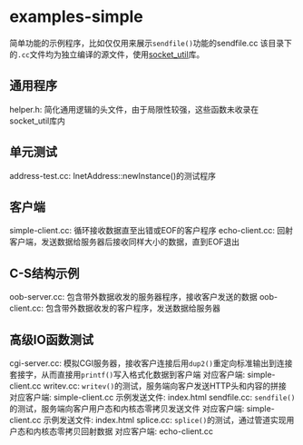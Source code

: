 # examples-simple
简单功能的示例程序，比如仅仅用来展示`sendfile()`功能的sendfile.cc
该目录下的`.cc`文件均为独立编译的源文件，使用[socket\_util](../socket_util)库。

## 通用程序
helper.h:
    简化通用逻辑的头文件，由于局限性较强，这些函数未收录在socket\_util库内

## 单元测试
address-test.cc:
    InetAddress::newInstance()的测试程序

## 客户端
simple-client.cc:
    循环接收数据直至出错或EOF的客户程序
echo-client.cc:
    回射客户端，发送数据给服务器后接收同样大小的数据，直到EOF退出

## C-S结构示例
oob-server.cc:
    包含带外数据收发的服务器程序，接收客户发送的数据
oob-client.cc:
    包含带外数据收发的客户程序，发送数据给服务器

## 高级IO函数测试
cgi-server.cc:
    模拟CGI服务器，接收客户连接后用`dup2()`重定向标准输出到连接套接字，从而直接用`printf()`写入格式化数据到客户端
    对应客户端: simple-client.cc
writev.cc:
    `writev()`的测试，服务端向客户发送HTTP头和内容的拼接
    对应客户端: simple-client.cc
    示例发送文件: index.html
sendfile.cc:
    `sendfile()`的测试，服务端向客户用户态和内核态零拷贝发送文件
    对应客户端: simple-client.cc
    示例发送文件: index.html
splice.cc:
    `splice()`的测试，通过管道实现用户态和内核态零拷贝回射数据
    对应客户端: echo-client.cc
